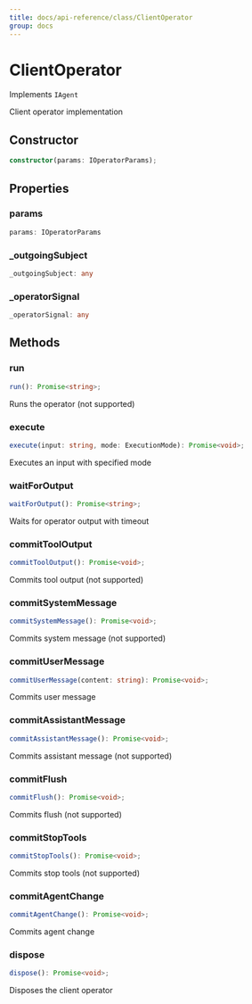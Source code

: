```yaml
---
title: docs/api-reference/class/ClientOperator
group: docs
---
```


# ClientOperator

Implements `IAgent`

Client operator implementation

## Constructor

```ts
constructor(params: IOperatorParams);
```

## Properties

### params

```ts
params: IOperatorParams
```

### _outgoingSubject

```ts
_outgoingSubject: any
```

### _operatorSignal

```ts
_operatorSignal: any
```

## Methods

### run

```ts
run(): Promise<string>;
```

Runs the operator (not supported)

### execute

```ts
execute(input: string, mode: ExecutionMode): Promise<void>;
```

Executes an input with specified mode

### waitForOutput

```ts
waitForOutput(): Promise<string>;
```

Waits for operator output with timeout

### commitToolOutput

```ts
commitToolOutput(): Promise<void>;
```

Commits tool output (not supported)

### commitSystemMessage

```ts
commitSystemMessage(): Promise<void>;
```

Commits system message (not supported)

### commitUserMessage

```ts
commitUserMessage(content: string): Promise<void>;
```

Commits user message

### commitAssistantMessage

```ts
commitAssistantMessage(): Promise<void>;
```

Commits assistant message (not supported)

### commitFlush

```ts
commitFlush(): Promise<void>;
```

Commits flush (not supported)

### commitStopTools

```ts
commitStopTools(): Promise<void>;
```

Commits stop tools (not supported)

### commitAgentChange

```ts
commitAgentChange(): Promise<void>;
```

Commits agent change

### dispose

```ts
dispose(): Promise<void>;
```

Disposes the client operator
